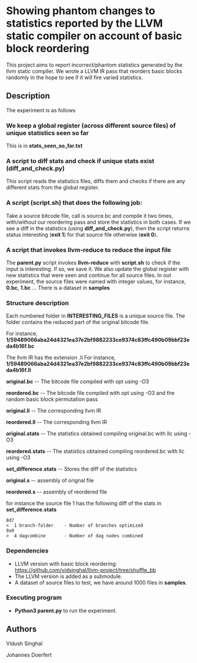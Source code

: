 # Showing phantom changes to statistics reported by the LLVM static compiler on account of basic block reordering

This project aims to report incorrect/phantom statistics generated by the llvm static compiler. 
We wrote a LLVM IR pass that reorders basic blocks randomly in the hope to see if it will fire varied statistics. 

## Description

The experiment is as follows

### We keep a global register (across different source files) of unique statistics seen so far

This is in **stats_seen_so_far.txt**

### A script to diff stats and check if unique stats exist (diff_and_check.py)

This script reads the statistics files, diffs them and checks if there are any 
different stats from the global register. 

### A script (script.sh) that does the following job:

Take a source bitcode file, call is source.bc 
and compile it two times, with/without our reordering pass and store the statistics in both cases. 
If we see a diff in the statistics (using **diff_and_check.py**), then the script returns status interesting
(**exit 1**) for that source file otherwise (**exit 0**).

### A script that invokes llvm-reduce to reduce the input file

The **parent.py** script invokes **llvm-reduce** with **script.sh** to check if the input is interesting.
If so, we save it. We also update the global register with new statistics that were seen 
and continue for all source files. 
In out experiment, the source files were named with integer values, for instance, **0.bc**, **1.bc** ...
There is a dataset in **samples**

### Structure description 

Each numbered folder in **INTERESTING_FILES** is a unique source file. 
The folder contains the reduced part of the original bitcode file.

For instance, **1/59489066aba24d4321ea37e2bf9882233ce9374c83ffc490b09bbf23eda4b16f.bc**

The llvm IR has the extension .ll
For instance, **1/59489066aba24d4321ea37e2bf9882233ce9374c83ffc490b09bbf23eda4b16f.ll**

**original.bc** -- The bitcode file compiled with opt using -O3 

**reordered.bc** -- The bitcode file compiled with opt using -O3 and the random basic block permutation pass

**original.ll** -- The corresponding llvm IR

**reordered.ll** -- The corresponding llvm IR

**original.stats** -- The statistics obtained compiling original.bc with llc using -O3 

**reordered.stats** -- The statistics obtained compiling reordered.bc with llc using -O3

**set_difference.stats** -- Stores the diff of the statistics 

**original.s** -- assembly of orignal file

**reordered.s** -- assembly of reordered file

for instance the source file 1 has the following diff of the stats in **set_difference.stats**

```
8d7
<  1 branch-folder    - Number of branches optimized
9a9
>  4 dagcombine       - Number of dag nodes combined
```

### Dependencies

* LLVM version with basic block reordering: https://github.com/vidsinghal/llvm-project/tree/shuffle_bb
* The LLVM version is added as a submodule. 
* A dataset of source files to test, we have around 1000 files in **samples**. 

### Executing program

* **Python3 parent.py** to run the experiment. 

## Authors

Vidush Singhal 

Johannes Doerfert